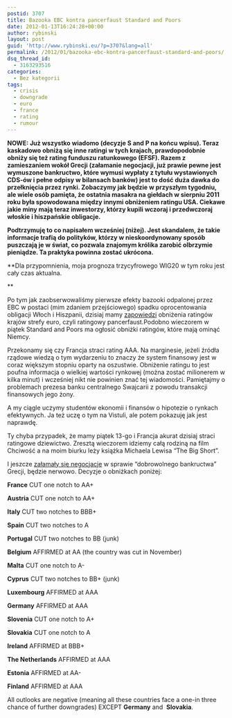 ```yaml
---
postid: 3707
title: Bazooka EBC kontra pancerfaust Standard and Poors
date: 2012-01-13T16:24:28+00:00
author: rybinski
layout: post
guid: 'http://www.rybinski.eu/?p=3707&lang=all'
permalink: /2012/01/bazooka-ebc-kontra-pancerfaust-standard-and-poors/
dsq_thread_id:
  - 3163293516
categories:
  - Bez kategorii
tags:
  - crisis
  - downgrade
  - euro
  - france
  - rating
  - rumour
---
```

**NOWE: Już wszystko wiadomo (decyzje S and P na końcu wpisu). Teraz kaskadowo obniżą się inne ratingi w tych krajach, prawdopodobnie obniży się też rating funduszu ratunkowego (EFSF). Razem z zamieszaniem wokół Grecji (załamanie negocjacji, już prawie pewne jest wymuszone bankructwo, które wymusi wypłaty z tytułu wystawionych CDS-ów i pełne odpisy w bilansach banków) jest to dość duża dawka do przełknięcia przez rynki. Zobaczymy jak będzie w przyszłym tygodniu, ale wiele osób pamięta, że ostatnia masakra na giełdach w sierpniu 2011 roku była spowodowana między innymi obniżeniem ratingu USA. Ciekawe jakie miny mają teraz inwestorzy, którzy kupili wczoraj i przedwczoraj włoskie i hiszpańskie obligacje.** 

**Podtrzymuję to co napisałem wcześniej (niżej). Jest skandalem, że takie informacje trafią do polityków, którzy w nieskoordynowany sposób puszczają je w świat, co pozwala znajomym królika zarobić olbrzymie pieniądze. Ta praktyka powinna zostać ukrócona.** 

**Dla przypomnienia, moja prognoza trzycyfrowego WIG20 w tym roku jest cały czas aktualna.
  
** 

Po tym jak zaobserwowaliśmy pierwsze efekty bazooki odpalonej przez EBC w postaci (mim zdaniem przejściowego) spadku oprocentowania obligacji Włoch i Hiszpanii, dzisiaj mamy [zapowiedzi](http://www.ft.com/intl/cms/s/0/cdd28300-3a6e-11e1-a8dc-00144feabdc0.html) obniżenia ratingów krajów strefy euro, czyli ratingowy pancerfaust.Podobno wieczorem w piątek Standard and Poors ma ogłosić obniżki ratingów, które mają ominąć Niemcy.

Przekonamy się czy Francja straci rating AAA. Na marginesie, jeżeli źródła rządowe wiedzą o tym wydarzeniu to znaczy że system finansowy jest w coraz większym stopniu oparty na oszustwie. Obniżenie ratingu to jest poufna informacja o wielkiej wartości rynkowej (można zostać milionerem w kilka minut) i wcześniej nikt nie powinien znać tej wiadomości. Pamiętajmy o problemach prezesa banku centralnego Swajcarii z powodu transakcji finansowych jego żony.

A my ciągle uczymy studentów ekonomii i finansów o hipotezie o rynkach efektywnych. Ja też uczę o tym na Vistuli, ale potem pokazuję jak jest naprawdę.

Ty chyba przypadek, że mamy piątek 13-go i Francja akurat dzisiaj straci ratingowe dziewictwo. Zresztą wieczorem idziemy całą rodziną na film Chciwość a na moim biurku leży książka Michaela Lewisa “The Big Short”.

I jeszcze [załamały się negocjacje](http://www.zerohedge.com/news/and-now-coercive-greek-default-seems-inevitable-deal-failure-would-be-catastrophic-greece-warns) w sprawie “dobrowolnego bankructwa” Grecji, będzie nerwowo. Decyzje o obniżkach poniżej:

<!--more-->

**France** CUT one notch to AA+

**Austria** CUT one notch to AA+

**Italy** CUT two notches to BBB+

**Spain** CUT two notches to A

**Portugal** CUT two notches to BB (junk)

**Belgium** AFFIRMED at AA (the country was cut in November)

**Malta** CUT one notch to A-

**Cyprus** CUT two notches to BB+ (junk)

**Luxembourg** AFFIRMED at AAA

**Germany** AFFIRMED at AAA

**Slovenia** CUT one notch to A+

**Slovakia** CUT one notch to A

**Ireland** AFFIRMED at BBB+

**The Netherlands** AFFIRMED at AAA

**Estonia** AFFIRMED at AA-

**Finland** AFFIRMED at AAA

All outlooks are negative (meaning all these countries face a one-in three chance of further downgrades) EXCEPT **Germany** and  **Slovakia**.
